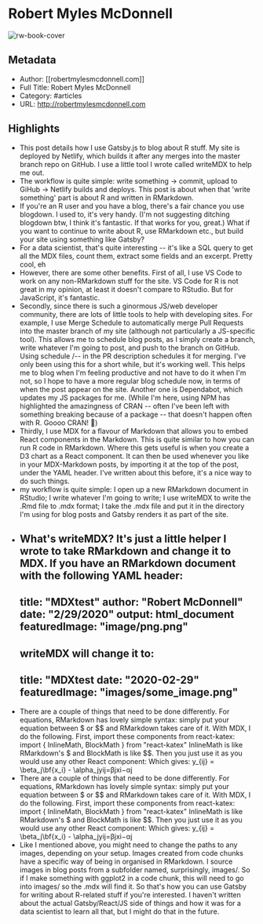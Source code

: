 # Robert Myles McDonnell

![rw-book-cover](https://readwise-assets.s3.amazonaws.com/static/images/article0.00998d930354.png)

## Metadata
- Author: [[robertmylesmcdonnell.com]]
- Full Title: Robert Myles McDonnell
- Category: #articles
- URL: http://robertmylesmcdonnell.com

## Highlights
- This post details how I use Gatsby.js to blog about R stuff. My site is deployed by Netlify, which builds it after any merges into the master branch repo on GitHub. I use a little tool I wrote called writeMDX to help me out.
- The workflow is quite simple: write something -> commit, upload to GiHub -> Netlify builds and deploys. This post is about when that 'write something' part is about R and written in RMarkdown.
- If you're an R user and you have a blog, there's a fair chance you use blogdown. I used to, it's very handy. (I'm not suggesting ditching blogdown btw, I think it's fantastic. If that works for you, great.) What if you want to continue to write about R, use RMarkdown etc., but build your site using something like Gatsby?
- For a data scientist, that's quite interesting -- it's like a SQL query to get all the MDX files, count them, extract some fields and an excerpt. Pretty cool, eh
- However, there are some other benefits. First of all, I use VS Code to work on any non-RMarkdown stuff for the site. VS Code for R is not great in my opinion, at least it doesn't compare to RStudio. But for JavaScript, it's fantastic.
- Secondly, since there is such a ginormous JS/web developer community, there are lots of little tools to help with developing sites. For example, I use Merge Schedule to automatically merge Pull Requests into the master branch of my site (although not particularly a JS-specific tool). This allows me to schedule blog posts, as I simply create a branch, write whatever I'm going to post, and push to the branch on GitHub. Using schedule /<YEAR>-<MONTH>-<DAY> in the PR description schedules it for merging. I've only been using this for a short while, but it's working well. This helps me to blog when I'm feeling productive and not have to do it when I'm not, so I hope to have a more regular blog schedule now, in terms of when the post appear on the site. Another one is Dependabot, which updates my JS packages for me. (While I'm here, using NPM has highlighted the amazingness of CRAN -- often I've been left with something breaking because of a package -- that doesn't happen often with R. Goooo CRAN! 🥳)
- Thirdly, I use MDX for a flavour of Markdown that allows you to embed React components in the Markdown. This is quite similar to how you can run R code in RMarkdown. Where this gets useful is when you create a D3 chart as a React component. It can then be used whenever you like in your MDX-Markdown posts, by importing it at the top of the post, under the YAML header. I've written about this before, it's a nice way to do such things.
- my workflow is quite simple:
  I open up a new RMarkdown document in RStudio;
  I write whatever I'm going to write;
  I use writeMDX to write the .Rmd file to .mdx format;
  I take the .mdx file and put it in the directory I'm using for blog posts and Gatsby renders it as part of the site.
- What's writeMDX? It's just a little helper I wrote to take RMarkdown and change it to MDX. If you have an RMarkdown document with the following YAML header:
  ---
  title: "MDXtest"
  author: "Robert McDonnell"
  date: "2/29/2020"
  output: html_document
  featuredImage: "image/png.png"
  ---
  writeMDX will change it to:
  ---
  title: "MDXtest
  date: "2020-02-29"
  featuredImage: "images/some_image.png"
  ---
- There are a couple of things that need to be done differently. For equations, RMarkdown has lovely simple syntax: simply put your equation between $ or $$ and RMarkdown takes care of it. With MDX, I do the following. First, import these components from react-katex:
  import { InlineMath, BlockMath } from "react-katex"
  InlineMath is like RMarkdown's $ and BlockMath is like $$. Then you just use it as you would use any other React component:
  <BlockMath math="y_{ij} = \beta_j\bf{x_i} - \alpha_j" />
  Which gives:
  y_{ij} = \beta_j\bf{x_i} - \alpha_jyij​=βj​xi​−αj
- There are a couple of things that need to be done differently. For equations, RMarkdown has lovely simple syntax: simply put your equation between $ or $$ and RMarkdown takes care of it. With MDX, I do the following. First, import these components from react-katex:
  import { InlineMath, BlockMath } from "react-katex"
  InlineMath is like RMarkdown's $ and BlockMath is like $$. Then you just use it as you would use any other React component:
  <BlockMath math="y_{ij} = \beta_j\bf{x_i} - \alpha_j" />
  Which gives:
  y_{ij} = \beta_j\bf{x_i} - \alpha_jyij​=βj​xi​−αj
- Like I mentioned above, you might need to change the paths to any images, depending on your setup. Images created from code chunks have a specific way of being in organised in RMarkdown. I source images in blog posts from a subfolder named, surprisingly, images/. So if I make something with ggplot2 in a code chunk, this will need to go into images/ so the .mdx will find it.
  So that's how you can use Gatsby for writing about R-related stuff if you're interested. I haven't written about the actual Gatsby/React/JS side of things and how it was for a data scientist to learn all that, but I might do that in the future.

